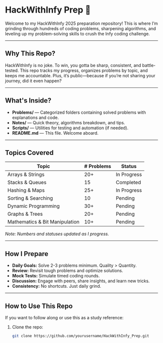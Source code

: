 # HackWithInfy Prep 🚀

Welcome to my HackWithInfy 2025 preparation repository! This is where I’m grinding through hundreds of coding problems, sharpening algorithms, and leveling up my problem-solving skills to crush the Infy coding challenge.

---

## Why This Repo?

HackWithInfy is no joke. To win, you gotta be sharp, consistent, and battle-tested. This repo tracks my progress, organizes problems by topic, and keeps me accountable. Plus, it’s public—because if you’re not sharing your journey, did it even happen?

---

## What's Inside?

- **Problems/** — Categorized folders containing solved problems with explanations and code.
- **Notes/** — Quick theory, algorithms breakdown, and tips.
- **Scripts/** — Utilities for testing and automation (if needed).
- **README.md** — This file. Welcome aboard.

---

## Topics Covered

| Topic              | # Problems | Status            |
|--------------------|------------|-------------------|
| Arrays & Strings   | 20+        | In Progress       |
| Stacks & Queues    | 15         | Completed         |
| Hashing & Maps     | 25+        | In Progress       |
| Sorting & Searching| 10         | Pending           |
| Dynamic Programming| 30+        | Pending           |
| Graphs & Trees     | 20+        | Pending           |
| Mathematics & Bit Manipulation | 10+ | Pending      |

*Note: Numbers and statuses updated as I progress.*

---

## How I Prepare

- **Daily Goals:** Solve 2-3 problems minimum. Quality > Quantity.
- **Review:** Revisit tough problems and optimize solutions.
- **Mock Tests:** Simulate timed coding rounds.
- **Discussion:** Engage with peers, share insights, and learn new tricks.
- **Consistency:** No shortcuts. Just daily grind.

---

## How to Use This Repo

If you want to follow along or use this as a study reference:

1. Clone the repo:
   ```bash
   git clone https://github.com/yourusername/HackWithInfy_Prep.git
